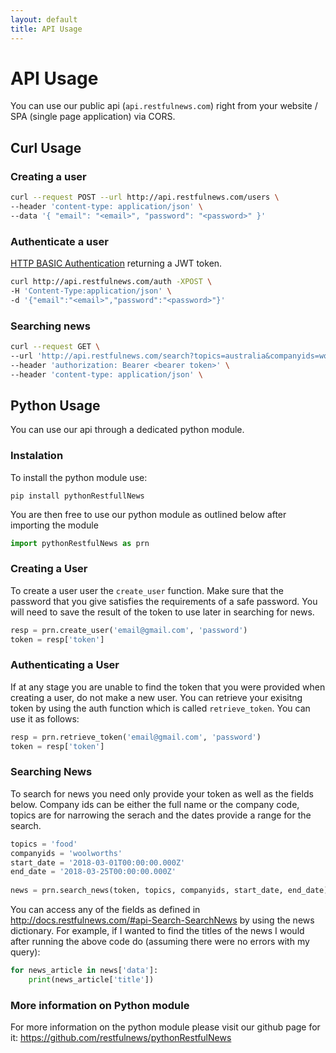 ```yaml
---
layout: default
title: API Usage
---
```


# API Usage

You can use our public api (`api.restfulnews.com`) right from your website / SPA (single page application) via CORS.

## Curl Usage

### Creating a user
```bash
curl --request POST --url http://api.restfulnews.com/users \
--header 'content-type: application/json' \
--data '{ "email": "<email>", "password": "<password>" }'
```

### Authenticate a user
[HTTP BASIC Authentication](https://developer.mozilla.org/en-US/docs/Web/HTTP/Authentication#Basic_authentication_scheme) returning a JWT token.
```bash
curl http://api.restfulnews.com/auth -XPOST \
-H 'Content-Type:application/json' \
-d '{"email":"<email>","password":"<password>"}'
```

### Searching news
```bash
curl --request GET \
--url 'http://api.restfulnews.com/search?topics=australia&companyids=woolworths&start_date=2011-02-22T23:39:03.000Z&end_date=2018-02-22T23:39:03.000Z' \
--header 'authorization: Bearer <bearer token>' \
--header 'content-type: application/json' \
```

## Python Usage

You can use our api through a dedicated python module.

### Instalation

To install the python module use:
```
pip install pythonRestfullNews
```

You are then free to use our python module as outlined below after importing the module

```python
import pythonRestfulNews as prn
```

### Creating a User

To create a user user the `create_user` function. Make sure that the password that you give satisfies the requirements of a safe password.
You will need to save the result of the token to use later in searching for news.

```python
resp = prn.create_user('email@gmail.com', 'password')
token = resp['token']
```

### Authenticating a User

If at any stage you are unable to find the token that you were provided when creating a user, do not make a new user. You can retrieve your exisitng token by using the auth function which is called `retrieve_token`. You can use it as follows:

```python
resp = prn.retrieve_token('email@gmail.com', 'password')
token = resp['token']
```

### Searching News

To search for news you need only provide your token as well as the fields below. Company ids can be either the full name or the company code, topics are for narrowing the serach and the dates provide a range for the search.

```python
topics = 'food'
companyids = 'woolworths'
start_date = '2018-03-01T00:00:00.000Z'
end_date = '2018-03-25T00:00:00.000Z'
        
news = prn.search_news(token, topics, companyids, start_date, end_date)
```
You can access any of the fields as defined in http://docs.restfulnews.com/#api-Search-SearchNews by using the news dictionary. For example, if I wanted to find the  titles of the news I would after running the above code do (assuming there were no errors with my query):

```python
for news_article in news['data']:
    print(news_article['title'])
```

### More information on Python module
For more information on the python module please visit our github page for it: https://github.com/restfulnews/pythonRestfulNews
